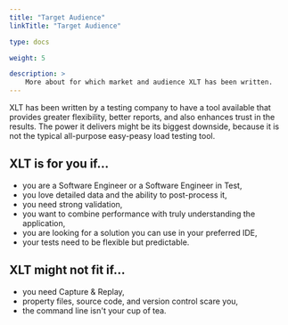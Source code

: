 ```yaml
---
title: "Target Audience"
linkTitle: "Target Audience"

type: docs

weight: 5

description: >
    More about for which market and audience XLT has been written. 
---
```


XLT has been written by a testing company to have a tool available that provides greater flexibility, better reports, and also enhances trust in the results. The power it delivers might be its biggest downside, because it is not the typical all-purpose easy-peasy load testing tool.

## XLT is for you if...
* you are a Software Engineer or a Software Engineer in Test,
* you love detailed data and the ability to post-process it,
* you need strong validation,
* you want to combine performance with truly understanding the application,
* you are looking for a solution you can use in your preferred IDE,
* your tests need to be flexible but predictable.

## XLT might not fit if...
* you need Capture & Replay,
* property files, source code, and version control scare you,
* the command line isn't your cup of tea.
